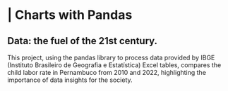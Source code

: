 
# | Charts with Pandas

## Data: the fuel of the 21st century.

This project, using the pandas library to process data provided by IBGE (Instituto Brasileiro de Geografia e Estatística) Excel tables, compares the child labor rate in Pernambuco from 2010 and 2022, highlighting the importance of data insights for the society.